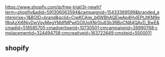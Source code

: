 https://www.shopify.com/jp/free-trial/3r-newh?term=shopfiy&adid=591306063594&campaignid=15433369599&branded_enterprise=1&BOID=brand&gclid=CjwKCAjw_b6WBhAQEiwAp4HyIEPtJtKM9ef8oAzXi6NiyDwVqyMegYMdfMPwIGOlUqXNr0iu63b3RBoCN84QAvD_BwE&cmadid=516585705;cmadvertiserid=10730501;cmcampaignid=26990768;cmplacementid=324494758;cmcreativeid=163722649;cmsiteid=5500011

## shopify
